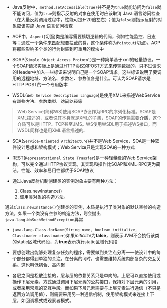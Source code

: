 + Java反射中，`method.setAccessible(true)`并不是为`true`就能访问为`false`就不能访问，值为`true`则指示反射的对象在使用时应该取消 Java 语言访问检查（在大量反射调用过程中，性能可提升20倍左右）；值为`false`则指示反射的对象应该实施 Java 语言访问检查

+ AOP中，`Aspect`(切面)类是编写需要横切逻辑的代码，例如性能监控、日志等；通过一个条件来匹配想要拦截的类，这个条件称为`Pointcut`(切点)。AOP将那些影响多个类的行为封装到可重用的模块中

+ SOAP(`Simple Object Access Protocol`)是一种简单基于xml的轻量协议。一个SOAP请求实际上是通过HTTP协议的POST方式来传输数据的，只不过请求的Header中加入一些标识来说明自己是一个SOAP请求。这些标识说明了要调用的远程地址、方法名、参数名、参数值各是什么。可认为SOAP请求是HTTP POST的一个专用版本

+ WSDL(`Web Service Description Language`)是使用XML来描述WebService有哪些方法、参数类型、访问路径等

> Web Service(简称WS)使用SOAP协议作为RPC的序列化标准。SOAP是XML描述的，或者说其本身就是XML的子集，SOAP的传输需要**介质**，这个介质可以是HTTP、TCP甚至JMS。WS使用WSDL用于描述WS接口，而WSDL同样也是用XML语言描述的。

+ SOA(`Service-Oriented Architecture`)并不是Web Service，SOA是一种软件设计思想和架构模式；Web Service只是实现SOA的一种方式

+ REST(`Representational State Transfer`)是一种轻量级的Web Service架构，可以完全通过HTTP协议实现，其实现和操作比SOAP和XML-RPC更为简洁，性能、效率和易用性都优于SOAP协议

+ 通过Java反射机制创建类的实例对象主要有两种方法：    
    1. Class.newInstance()    
    2. 调用类对象的构造方法。
    
通过`Class.newInstance()`创建类的实例，本质是执行了类对象的默认空参的构造方法，如果一个类没有空参的构造方法，则会抛出`java.lang.NoSuchMethodException`异常
    
+ `java.lang.Class.forName(String name, boolean initialize, ClassLoader classLoader)`如果*initialize*为**false**，则表示JVM不会执行该类的static区域代码段，为**true**表示执行static区域代码段

+ 要想创建出能够处理复杂任务的程序，需要做到关注点分离——使设计中的每个部分都得到单独的关注。在分离的同时，也需要维持系统内部复杂的交互关系。这也叫低耦合、高内聚

+ 各层之间是松散连接的，层与层的依赖关系只是单向的。上层可以直接使用或操作下层元素，方式通过调用下层元素的公共接口，保持对下层元素的引用，或者采用常规的交互手段。而如果下层元素需要与上层元素进行通信（不只是返回方法调用值），则需要采用另一种通信机制，使用架构模式来连接上下层，如回调模式或观察者模式。
